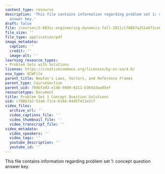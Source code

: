 ```yaml
---
content_type: resource
description: 'This file contains information regarding problem set 1: concept question
  answer key.'
draft: false
file: /courses/2-003sc-engineering-dynamics-fall-2011/c788b7a251a671ce618404d5f411e2c7_MIT2_003SCF11_pset1CoSol.pdf
file_size: ''
file_type: application/pdf
image_metadata:
  caption: ''
  credit: ''
  image-alt: ''
learning_resource_types:
- Problem Sets with Solutions
license: https://creativecommons.org/licenses/by-nc-sa/4.0/
ocw_type: OCWFile
parent_title: Newton's Laws, Vectors, and Reference Frames
parent_type: CourseSection
parent_uid: 70dbfa93-e140-9409-6311-b3641daa05ef
resourcetype: Document
title: Problem Set 1 Concept Question Solutions
uid: c788b7a2-51a6-71ce-6184-04d5f411e2c7
video_files:
  archive_url: ''
  video_captions_file: ''
  video_thumbnail_file: ''
  video_transcript_file: ''
video_metadata:
  video_speakers: ''
  video_tags: ''
  youtube_description: ''
  youtube_id: ''
---
```

This file contains information regarding problem set 1: concept question answer key.